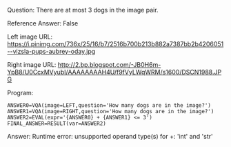 Question: There are at most 3 dogs in the image pair.

Reference Answer: False

Left image URL: https://i.pinimg.com/736x/25/16/b7/2516b700b213b882a7387bb2b4206051--vizsla-pups-aubrey-oday.jpg

Right image URL: http://2.bp.blogspot.com/-JB0H6m-YpB8/U0CcxMVyubI/AAAAAAAAH4U/f9fVyLWqWRM/s1600/DSCN1988.JPG

Program:

```
ANSWER0=VQA(image=LEFT,question='How many dogs are in the image?')
ANSWER1=VQA(image=RIGHT,question='How many dogs are in the image?')
ANSWER2=EVAL(expr='{ANSWER0} + {ANSWER1} <= 3')
FINAL_ANSWER=RESULT(var=ANSWER2)
```
Answer: Runtime error: unsupported operand type(s) for +: 'int' and 'str'


